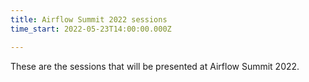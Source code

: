 ```yaml
---
title: Airflow Summit 2022 sessions
time_start: 2022-05-23T14:00:00.000Z

---
```


These are the sessions that will be presented at Airflow Summit 2022. 